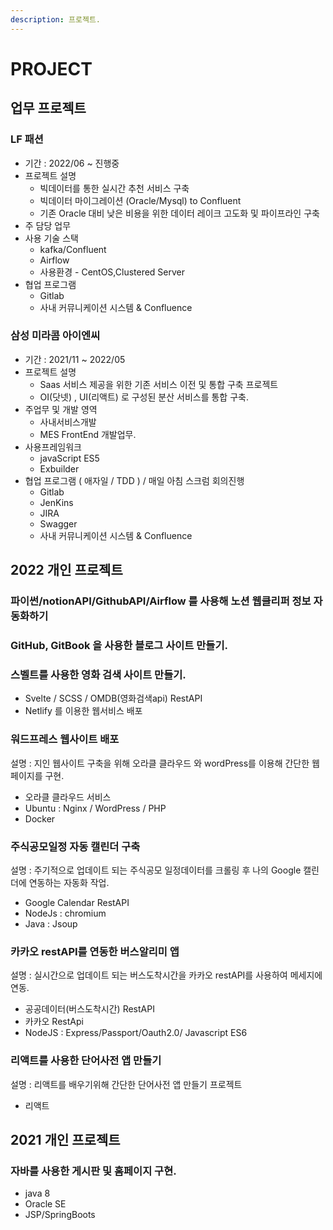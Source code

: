 ```yaml
---
description: 프로젝트.
---
```


# PROJECT


## 업무 프로젝트

### LF 패션
 - 기간 : 2022/06 ~ 진행중
 - 프로젝트 설명
   - 빅데이터를 통한 실시간 추천 서비스 구축
   - 빅데이터 마이그레이션 (Oracle/Mysql) to Confluent
   - 기존 Oracle 대비 낮은 비용을 위한 데이터 레이크 고도화 및 파이프라인 구축
 - 주 담당 업무
 - 사용 기술 스택
   - kafka/Confluent
   - Airflow
   - 사용환경 - CentOS,Clustered Server   
 - 협업 프로그램
   - Gitlab
   - 사내 커뮤니케이션 시스템 &  Confluence
    

### 삼성 미라콤 아이엔씨
   - 기간 : 2021/11 ~ 2022/05
   - 프로젝트 설명
     - Saas 서비스 제공을 위한 기존 서비스 이전 및 통합 구축  프로젝트
     - OI(닷넷) , UI(리액트) 로 구성된 분산 서비스를 통합 구축.
   - 주업무 및 개발 영역
     - 사내서비스개발
     - MES FrontEnd 개발업무.   
   - 사용프레임워크 
     - javaScript ES5
     - Exbuilder
   - 협업 프로그램 ( 애자일 / TDD ) / 매일 아침 스크럼 회의진행
     - Gitlab
     - JenKins
     - JIRA
     - Swagger
     - 사내 커뮤니케이션 시스템 &  Confluence

    
## 2022 개인 프로젝트

### 파이썬/notionAPI/GithubAPI/Airflow 를 사용해 노션 웹클리퍼 정보 자동화하기

### GitHub, GitBook 을 사용한 블로그 사이트 만들기.

### 스벨트를 사용한 영화 검색 사이트 만들기.
- Svelte / SCSS / OMDB(영화검색api) RestAPI 
- Netlify 를 이용한 웹서비스 배포

### 워드프레스 웹사이트 배포 
설명 : 지인 웹사이트 구축을 위해 오라클 클라우드 와 wordPress를 이용해 간단한 웹페이지를 구현.
- 오라클 클라우드 서비스
- Ubuntu : Nginx / WordPress / PHP
- Docker

### 주식공모일정 자동 캘린더 구축 
설명 : 주기적으로 업데이트 되는 주식공모 일정데이터를 크롤링 후 나의 Google 캘린더에 연동하는 자동화 작업.
- Google Calendar RestAPI
- NodeJs : chromium
- Java   : Jsoup

### 카카오 restAPI를 연동한 **버스알리미** 앱
설명 : 실시간으로 업데이트 되는 버스도착시간을 카카오 restAPI를 사용하여 메세지에 연동.
- 공공데이터(버스도착시간) RestAPI
- 카카오 RestApi
- NodeJS : Express/Passport/Oauth2.0/ Javascript ES6

### 리액트를 사용한 단어사전 앱 만들기
설명 : 리액트를 배우기위해 간단한 단어사전 앱 만들기 프로젝트 
- 리액트

## 2021 개인 프로젝트

### 자바를 사용한 게시판 및 홈페이지 구현.
 - java 8
 - Oracle SE
 - JSP/SpringBoots
    
